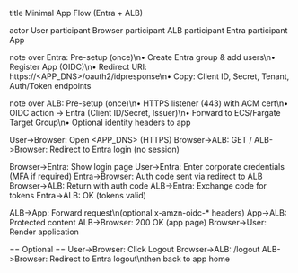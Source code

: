 title Minimal App Flow (Entra + ALB)

actor User
participant Browser
participant ALB
participant Entra
participant App

note over Entra: Pre-setup (once)\n• Create Entra group & add users\n• Register App (OIDC)\n• Redirect URI: https://<APP_DNS>/oauth2/idpresponse\n• Copy: Client ID, Secret, Tenant, Auth/Token endpoints

note over ALB: Pre-setup (once)\n• HTTPS listener (443) with ACM cert\n• OIDC action -> Entra (Client ID/Secret, Issuer)\n• Forward to ECS/Fargate Target Group\n• Optional identity headers to app

User->Browser: Open <APP_DNS> (HTTPS)
Browser->ALB: GET /
ALB->Browser: Redirect to Entra login (no session)

Browser->Entra: Show login page
User->Entra: Enter corporate credentials (MFA if required)
Entra->Browser: Auth code sent via redirect to ALB
Browser->ALB: Return with auth code
ALB->Entra: Exchange code for tokens
Entra->ALB: OK (tokens valid)

ALB->App: Forward request\n(optional x-amzn-oidc-* headers)
App->ALB: Protected content
ALB->Browser: 200 OK (app page)
Browser->User: Render application

== Optional ==
User->Browser: Click Logout
Browser->ALB: /logout
ALB->Browser: Redirect to Entra logout\nthen back to app home